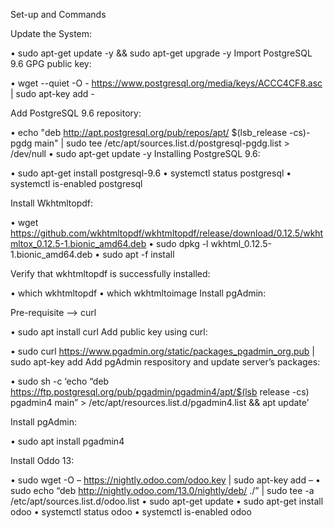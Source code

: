 Set-up and Commands

Update the System:

 • sudo apt-get update -y && sudo apt-get upgrade -y
Import PostgreSQL 9.6 GPG public key:

 • wget --quiet -O - https://www.postgresql.org/media/keys/ACCC4CF8.asc | sudo apt-key add -
 
Add PostgreSQL 9.6 repository:

 • echo "deb http://apt.postgresql.org/pub/repos/apt/ $(lsb_release -cs)-pgdg main" | sudo tee /etc/apt/sources.list.d/postgresql-pgdg.list > /dev/null
 • sudo apt-get update -y
Installing PostgreSQL 9.6:

 • sudo apt-get install postgresql-9.6
 • systemctl status postgresql
 • systemctl is-enabled postgresql
 
Install Wkhtmltopdf:

 • wget https://github.com/wkhtmltopdf/wkhtmltopdf/release/download/0.12.5/wkhtmltox_0.12.5-1.bionic_amd64.deb
 • sudo dpkg -l wkhtml_0.12.5-1.bionic_amd64.deb
 • sudo apt -f install
 
Verify that wkhtmltopdf is successfully installed:

 • which wkhtmltopdf
 • which wkhtmltoimage
Install pgAdmin:

Pre-requisite --> curl

 • sudo apt install curl
Add public key using curl:

 • sudo curl https://www.pgadmin.org/static/packages_pgadmin_org.pub | sudo apt-key add
Add pgAdmin respository and update server’s packages:

 • sudo sh -c ‘echo “deb https://ftp.postgresql.org/pub/pgadmin/pgadmin4/apt/$(lsb release -cs) pgadmin4 main” > /etc/apt/resources.list.d/pgadmin4.list && apt update’

Install pgAdmin:

 • sudo apt install pgadmin4
 
Install Oddo 13:

 • sudo wget -O – https://nightly.odoo.com/odoo.key | sudo apt-key add –
 • sudo echo “deb http://nightly.odoo.com/13.0/nightly/deb/ ./” | sudo tee -a 
   /etc/apt/sources.list.d/odoo.list
 • sudo apt-get update
 • sudo apt-get install odoo
 • systemctl status odoo
 • systemctl is-enabled odoo

